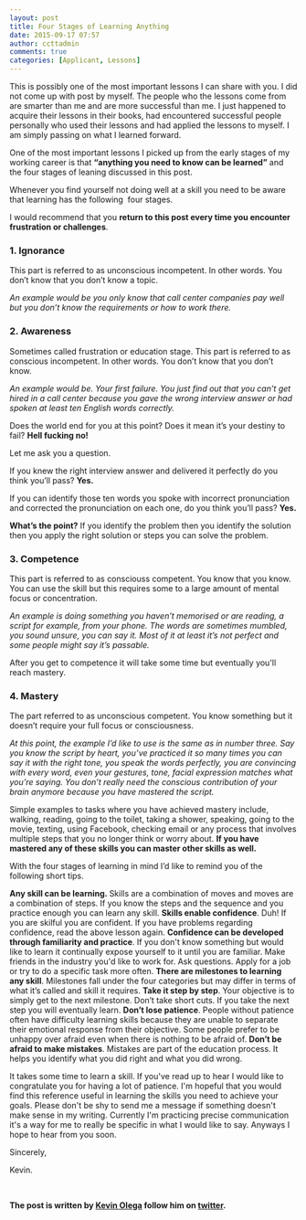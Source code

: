 ```yaml
---
layout: post
title: Four Stages of Learning Anything
date: 2015-09-17 07:57
author: ccttadmin
comments: true
categories: [Applicant, Lessons]
---
```

This is possibly one of the most important lessons I can share with you. I did not come up with post by myself. The people who the lessons come from are smarter than me and are more successful than me. I just happened to acquire their lessons in their books, had encountered successful people personally who used their lessons and had applied the lessons to myself. I am simply passing on what I learned forward.

One of the most important lessons I picked up from the early stages of my working career is that <strong>“anything you need to know can be learned”</strong> and the four stages of leaning discussed in this post.

Whenever you find yourself not doing well at a skill you need to be aware that learning has the following  four stages.

I would recommend that you <strong>return to this post every time you encounter frustration or challenges</strong>.

<h3>1. Ignorance</h3>

This part is referred to as unconscious incompetent. In other words. You don’t know that you don’t know a topic.

<em>An example would be you only know that call center companies pay well but you don’t know the requirements or how to work there.
</em>

<h3>2. Awareness</h3>

Sometimes called frustration or education stage. This part is referred to as conscious incompetent. In other words. You don’t know that you don’t know.

<em>An example would be. Your first failure. You just find out that you can’t get hired in a call center because you gave the wrong interview answer or had spoken at least ten English words correctly.</em>

Does the world end for you at this point? Does it mean it’s your destiny to fail? <strong>Hell fucking no!</strong>

Let me ask you a question.

If you knew the right interview answer and delivered it perfectly do you think you’ll pass? <strong>Yes.</strong>

If you can identify those ten words you spoke with incorrect pronunciation and corrected the pronunciation on each one, do you think you’ll pass? <strong>Yes.</strong>

<strong>What’s the point?</strong> If you identify the problem then you identify the solution then you apply the right solution or steps you can solve the problem.

<h3>3. Competence</h3>

This part is referred to as consciouss competent. You know that you know. You can use the skill but this requires some to a large amount of mental focus or concentration.

<em>An example is doing something you haven’t memorised or are reading, a script for example, from your phone. The words are sometimes mumbled, you sound unsure, you can say it. Most of it at least it’s not perfect and some people might say it’s passable.</em>

After you get to competence it will take some time but eventually you'll reach mastery.

<h3>4. Mastery</h3>

The part referred to as unconscious competent. You know something but it doesn’t require your full focus or consciousness.

<em>At this point, the example I’d like to use is the same as in number three. Say you know the script by heart, you’ve practiced it so many times you can say it with the right tone, you speak the words perfectly, you are convincing with every word, even your gestures, tone, facial expression matches what you’re saying. You don’t really need the conscious contribution of your brain anymore because you have mastered the script.</em>

Simple examples to tasks where you have achieved mastery include, walking, reading, going to the toilet, taking a shower, speaking, going to the movie, texting, using Facebook, checking email or any process that involves multiple steps that you no longer think or worry about. <strong>If you have mastered any of these skills you can master other skills as well.</strong>

With the four stages of learning in mind I’d like to remind you of the following short tips.

<strong>Any skill can be learning. </strong>Skills are a combination of moves and moves are a combination of steps. If you know the steps and the sequence and you practice enough you can learn any skill.
<strong>Skills enable confidence</strong>. Duh! If you are skilful you are confident. If you have problems regarding confidence, read the above lesson again.
<strong>Confidence can be developed through familiarity and practice</strong>. If you don't know something but would like to learn it continually expose yourself to it until you are familiar. Make friends in the industry you'd like to work for. Ask questions. Apply for a job or try to do a specific task more often.
<strong>There are milestones to learning any skill</strong>. Milestones fall under the four categories but may differ in terms of what it’s called and skill it requires.
<strong>Take it step by step</strong>. Your objective is to simply get to the next milestone. Don’t take short cuts. If you take the next step you will eventually learn.
<strong>Don’t lose patience</strong>. People without patience often have difficulty learning skills because they are unable to separate their emotional response from their objective. Some people prefer to be unhappy over afraid even when there is nothing to be afraid of.
<strong>Don’t be afraid to make mistakes</strong>. Mistakes are part of the education process. It helps you identify what you did right and what you did wrong.

It takes some time to learn a skill. If you've read up to hear I would like to congratulate you for having a lot of patience. I'm hopeful that you would find this reference useful in learning the skills you need to achieve your goals. Please don't be shy to send me a message if something doesn't make sense in my writing. Currently I'm practicing precise communication it's a way for me to really be specific in what I would like to say. Anyways I hope to hear from you soon.

Sincerely,

Kevin.

&nbsp;

<strong>The post is written by <a href="http://kevinolega.com">Kevin Olega</a> follow him on <a href="http://twitter.com/kevinolega">twitter</a>.</strong>
